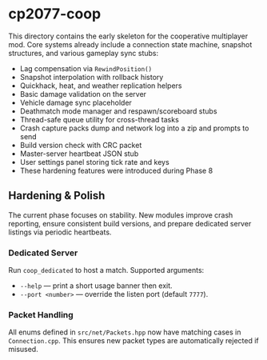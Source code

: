 # cp2077-coop

This directory contains the early skeleton for the cooperative multiplayer mod.
Core systems already include a connection state machine, snapshot structures,
and various gameplay sync stubs:
* Lag compensation via `RewindPosition()`
* Snapshot interpolation with rollback history
* Quickhack, heat, and weather replication helpers
* Basic damage validation on the server
* Vehicle damage sync placeholder
* Deathmatch mode manager and respawn/scoreboard stubs
* Thread-safe queue utility for cross-thread tasks
* Crash capture packs dump and network log into a zip and prompts to send
* Build version check with CRC packet
* Master-server heartbeat JSON stub
* User settings panel storing tick rate and keys
* These hardening features were introduced during Phase 8

## Hardening & Polish
The current phase focuses on stability.
New modules improve crash reporting, ensure consistent build versions,
and prepare dedicated server listings via periodic heartbeats.

### Dedicated Server
Run `coop_dedicated` to host a match. Supported arguments:

* `--help` — print a short usage banner then exit.
* `--port <number>` — override the listen port (default `7777`).

### Packet Handling
All enums defined in `src/net/Packets.hpp` now have matching cases in `Connection.cpp`.
This ensures new packet types are automatically rejected if misused.
